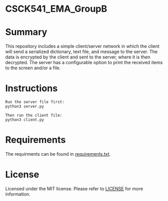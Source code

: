 # CSCK541_EMA_GroupB

# Summary

This repository includes a simple client/server network in which the client will send a serialized dictionary, text file, and message to the server. The data is encrypted by the client and sent to the server, where it is then decrypted. The server has a configurable option to print the received items to the screen and/or a file.

# Instructions
```
Run the server file first:
python3 server.py

Then run the client file:
python3 client.py
```

# Requirements

The requirments can be found in [requirements.txt](https://github.com/rvserna/CSCK541_EMA_GroupB/blob/main/requirements.txt).

# License

Licensed under the MIT license. Please refer to [LICENSE](https://github.com/rvserna/CSCK541_EMA_GroupB/blob/main/LICENSE) for more information.
